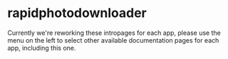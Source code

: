 # rapidphotodownloader

Currently we're reworking these intropages for each app, please use the menu on the left to select other available documentation pages for each app, including this one.
